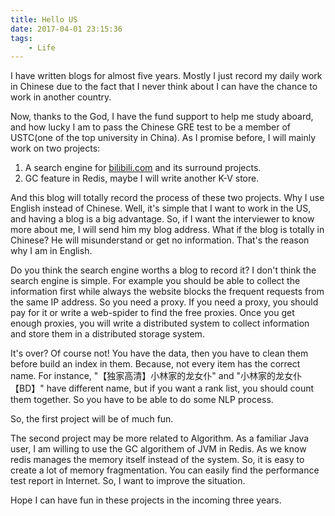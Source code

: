 ```yaml
---
title: Hello US
date: 2017-04-01 23:15:36
tags:
    - Life
---
```


I have written blogs for almost five years. Mostly I just record my daily work in Chinese due to the fact that I never think about I can have the chance to work in another country.

Now, thanks to the God, I have the fund support to help me study aboard, and how lucky I am to pass the Chinese GRE test to be a member of USTC(one of the top university in China). As I promise before, I will mainly work on two projects:

<!--more-->

1. A search engine for [bilibili.com](http://bilibili.com) and its surround projects.
2. GC feature in Redis, maybe I will write another K-V store.

And this blog will totally record the process of these two projects. Why I use English instead of Chinese. Well, it's simple that I want to work in the US, and having a blog is a big advantage. So, if I want the interviewer to know more about me, I will send him my blog address. What if the blog is totally in Chinese? He will misunderstand or get no information. That's the reason why I am in English.

Do you think the search engine worths a blog to record it? I don't think the search engine is simple. For example you should be able to collect the information first while always the website blocks the frequent requests from the same IP address. So you need a proxy. If you need a proxy, you should pay for it or write a web-spider to find the free proxies. Once you get enough proxies, you will write a distributed system to collect information and store them in a distributed storage system.

It's over? Of course not! You have the data, then you have to clean them before build an index in them. Because, not every item has the correct name. For instance, "【独家高清】小林家的龙女仆" and "小林家的龙女仆【BD】" have different name, but if you want a rank list, you should count them together. So you have to be able to do some NLP process.

So, the first project will be of much fun.

The second project may be more related to Algorithm. As a familiar Java user, I am willing to use the GC algorithem of JVM in Redis. As we know redis manages the memory itself instead of the system. So, it is easy to create a lot of memory fragmentation. You can easily find the performance test report in Internet. So, I want to improve the situation.

Hope I can have fun in these projects in the incoming three years.
